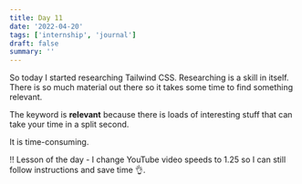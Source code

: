 ```yaml
---
title: Day 11
date: '2022-04-20'
tags: ['internship', 'journal']
draft: false
summary: ''
---
```


So today I started researching Tailwind CSS. Researching is a skill in itself. There is so much material out there so it takes some time to find something relevant.

The keyword is **relevant** because there is loads of interesting stuff that can take your time in a split second.

It is time-consuming.

‼️ Lesson of the day - I change YouTube video speeds to 1.25 so I can still follow instructions and save time 👌.

